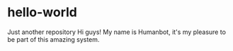 # hello-world
Just another repository 
Hi guys!
My name is Humanbot, it's my pleasure to be part of this amazing system.
